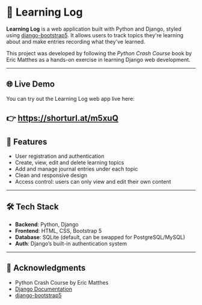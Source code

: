 # 📝 Learning Log

**Learning Log** is a web application built with Python and Django, styled using [django-bootstrap5](https://pypi.org/project/django-bootstrap5/). It allows users to track topics they're learning about and make entries recording what they've learned.

This project was developed by following the *Python Crash Course* book by Eric Matthes as a hands-on exercise in learning Django web development.

---
## 🌐 Live Demo
You can try out the Learning Log web app live here:

👉 https://shorturl.at/m5xuQ
---

## 🚀 Features

- User registration and authentication
- Create, view, edit and delete learning topics
- Add and manage journal entries under each topic
- Clean and responsive design 
- Access control: users can only view and edit their own content

---

## 🛠️ Tech Stack

- **Backend**: Python, Django
- **Frontend**: HTML, CSS, Bootstrap 5
- **Database**: SQLite (default, can be swapped for PostgreSQL/MySQL)
- **Auth**: Django’s built-in authentication system

---

## 🙌 Acknowledgments
- Python Crash Course by Eric Matthes
- [Django Documentation](https://docs.djangoproject.com/)
- [django-bootstrap5](https://pypi.org/project/django-bootstrap5/)
